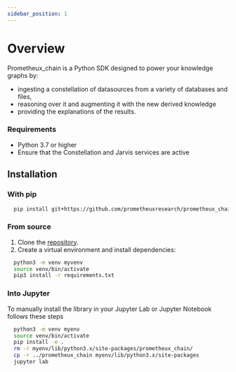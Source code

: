```yaml
---
sidebar_position: 1
---
```


# Overview

Prometheux_chain is a Python SDK designed to power your knowledge graphs by:

- ingesting a constellation of datasources from a variety of databases and files,
- reasoning over it and augmenting it with the new derived knowledge
- providing the explanations of the results.

### Requirements

- Python 3.7 or higher
- Ensure that the Constellation and Jarvis services are active

## Installation

### With pip

```bash
  pip install git+https://github.com/prometheuxresearch/prometheux_chain.git
```

### From source

1. Clone the [repository](https://github.com/prometheuxresearch/prometheux_chain).
2. Create a virtual environment and install dependencies:

```bash
  python3 -m venv myvenv
  source venv/bin/activate
  pip3 install -r requirements.txt
```

### Into Jupyter

To manually install the library in your Jupyter Lab or Jupyter Notebook follows these steps

```bash
  python3 -m venv myenv
  source venv/bin/activate
  pip install -e .
  rm -r myenv/lib/python3.x/site-packages/prometheux_chain/
  cp -r ../prometheux_chain myenv/lib/python3.x/site-packages
  jupyter lab
```
